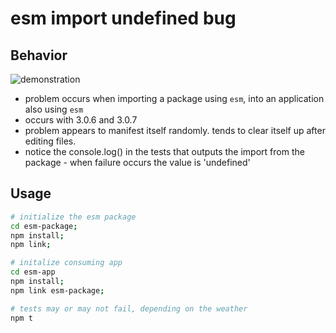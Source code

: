 # esm import undefined bug

## Behavior

![demonstration](https://i.imgur.com/3lCbyhP.gif "demonstration")

- problem occurs when importing a package using `esm`, into an application also using `esm`
- occurs with 3.0.6 and 3.0.7
- problem appears to manifest itself randomly. tends to clear itself up after editing files.
- notice the console.log() in the tests that outputs the import from the package - when failure occurs the value is 'undefined'

## Usage

```bash
# initialize the esm package
cd esm-package;
npm install;
npm link;

# initalize consuming app
cd esm-app
npm install;
npm link esm-package;

# tests may or may not fail, depending on the weather
npm t
```
